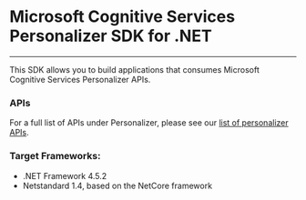 # Microsoft Cognitive Services Personalizer SDK for .NET
 ----

 This SDK allows you to build applications that consumes Microsoft Cognitive Services Personalizer APIs.

 ### APIs

 For a full list of APIs under Personalizer, please see our [list of personalizer APIs](https://go.microsoft.com/fwlink/?linkid=2092082).

### Target Frameworks:

* .NET Framework 4.5.2
* Netstandard 1.4, based on the NetCore framework